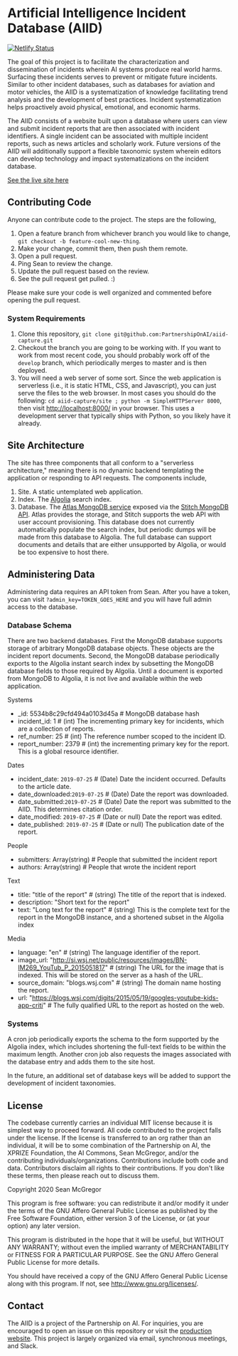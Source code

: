 # Artificial Intelligence Incident Database (AIID)

[![Netlify Status](https://api.netlify.com/api/v1/badges/9eb0dda2-916c-46f9-a0bd-9ddab3879c6e/deploy-status)](https://app.netlify.com/sites/aiid/deploys)

The goal of this project is to facilitate the characterization and dissemination of incidents wherein AI systems produce real world harms. Surfacing these incidents serves to prevent or mitigate future incidents. Similar to other incident databases, such as databases for aviation and motor vehicles, the AIID is a systematization of knowledge facilitating trend analysis and the development of best practices. Incident systematization helps proactively avoid physical, emotional, and economic harms.

The AIID consists of a website built upon a database where users can view and submit incident reports that are then associated with incident identifiers. A single incident can be associated with multiple incident reports, such as news articles and scholarly work. Future versions of the AIID will additionally support a flexible taxonomic system wherein editors can develop technology and impact systematizations on the incident database.

[See the live site here](http://aiid.partnershiponai.org/)

## Contributing Code

Anyone can contribute code to the project. The steps are the following,

1. Open a feature branch from whichever branch you would like to change, `git checkout -b feature-cool-new-thing`.
2. Make your change, commit them, then push them remote.
3. Open a pull request.
4. Ping Sean to review the change.
5. Update the pull request based on the review.
6. See the pull request get pulled. :)

Please make sure your code is well organized and commented before opening the pull request.

### System Requirements

1. Clone this repository, `git clone git@github.com:PartnershipOnAI/aiid-capture.git`
2. Checkout the branch you are going to be working with. If you want to work from most recent code, you should probably work off of the `develop` branch, which periodically merges to master and is then deployed.
3. You will need a web server of some sort. Since the web application is serverless (i.e., it is static HTML, CSS, and Javascript), you can just serve the files to the web browser. In most cases you should do the following: `cd aiid-capture/site ; python -m SimpleHTTPServer 8000`, then visit [http://localhost:8000/](http://localhost:8000/) in your browser. This uses a development server that typically ships with Python, so you likely have it already.

## Site Architecture

The site has three components that all conform to a "serverless architecture," meaning there is no dynamic backend templating the application or responding to API requests. The components include,

1. Site. A static untemplated web application.
2. Index. The [Algolia](https://www.algolia.com) search index.
3. Database. The [Atlas MongoDB service](https://cloud.mongodb.com) exposed via the [Stitch MongoDB API](https://www.mongodb.com/cloud/stitch). Atlas provides the storage, and Stitch supports the web API with user account provisioning. This database does not currently automatically populate the search index, but periodic dumps will be made from this database to Algolia. The full database can support documents and details that are either unsupported by Algolia, or would be too expensive to host there.

## Administering Data

Administering data requires an API token from Sean. After you have a token, you can visit `?admin_key=TOKEN_GOES_HERE` and you will have full admin access to the database.

### Database Schema

There are two backend databases. First the MongoDB database supports storage of arbitrary MongoDB database objects. These objects are the incident report documents. Second, the MongoDB database periodically exports to the Algolia instant search index by subsetting the MongoDB database fields to those required by Algolia. Until a document is exported from MongoDB to Algolia, it is not live and available within the web application.

Systems

* _id: 5534b8c29cfd494a0103d45a # MongoDB database hash
* incident_id: 1 # (int) The incrementing primary key for incidents, which are a collection of reports.
* ref_number: 25 # (int) The reference number scoped to the incident ID.
* report_number: 2379 # (int) the incrementing primary key for the report. This is a global resource identifier.

Dates

* incident_date: `2019-07-25` # (Date) Date the incident occurred. Defaults to the article date.
* date_downloaded:`2019-07-25` # (Date) Date the report was downloaded.
* date_submitted:`2019-07-25` # (Date) Date the report was submitted to the AIID. This determines citation order.
* date_modified: `2019-07-25` # (Date or null) Date the report was edited.
* date_published: `2019-07-25` # (Date or null) The publication date of the report.

People

* submitters: Array(string) # People that submitted the incident report
* authors: Array(string) # People that wrote the incident report

Text

* title: "title of the report" # (string) The title of the report that is indexed.
* description: "Short text for the report"
* text: "Long text for the report" # (string) This is the complete text for the report in the MongoDB instance, and a shortened subset in the Algolia index

Media

* language: "en" # (string) The language identifier of the report.
* image_url: "http://si.wsj.net/public/resources/images/BN-IM269_YouTub_P_2015051817" # (string) The URL for the image that is indexed. This will be stored on the server as a hash of the URL.
* source_domain: "blogs.wsj.com" # (string) The domain name hosting the report.
* url: "https://blogs.wsj.com/digits/2015/05/19/googles-youtube-kids-app-criti" # The fully qualified URL to the report as hosted on the web.

### Systems

A cron job periodically exports the schema to the form supported by the Algolia index, which includes shortening the full-text fields to be within the maximum length. Another cron job also requests the images associated with the database entry and adds them to the site host.

In the future, an additional set of database keys will be added to support the development of incident taxonomies.

## License

The codebase currently carries an individual MIT license because it is simplest way to proceed forward. All code contributed to the project falls under the license. If the license is transferred to an org rather than an individual, it will be to some combination of the Partnership on AI, the XPRIZE Foundation, the AI Commons, Sean McGregor, and/or the contributing individuals/organizations. Contributions include both code and data. Contributors disclaim all rights to their contributions. If you don't like these terms, then please reach out to discuss them.

Copyright 2020 Sean McGregor

This program is free software: you can redistribute it and/or modify
it under the terms of the GNU Affero General Public License as
published by the Free Software Foundation, either version 3 of the
License, or (at your option) any later version.

This program is distributed in the hope that it will be useful,
but WITHOUT ANY WARRANTY; without even the implied warranty of
MERCHANTABILITY or FITNESS FOR A PARTICULAR PURPOSE.  See the
GNU Affero General Public License for more details.

You should have received a copy of the GNU Affero General Public License
along with this program.  If not, see <http://www.gnu.org/licenses/>.

## Contact

The AIID is a project of the Partnership on AI. For inquiries, you are encouraged to open an issue on this repository or visit the [production website](http://aiid.partnershiponai.org/). This project is largely organized via email, synchronous meetings, and Slack.
